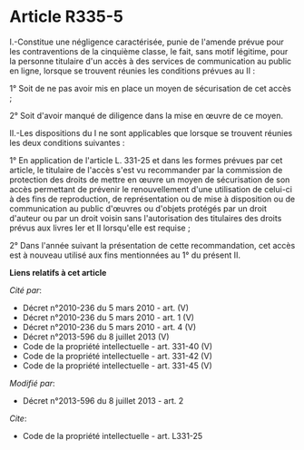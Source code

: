 # Article R335-5

I.-Constitue une négligence caractérisée, punie de l'amende prévue pour les contraventions de la cinquième classe, le fait,
sans motif légitime, pour la personne titulaire d'un accès à des services de communication au public en ligne, lorsque se
trouvent réunies les conditions prévues au II : 

1° Soit de ne pas avoir mis en place un moyen de sécurisation de cet accès ; 

2° Soit d'avoir manqué de diligence dans la mise en œuvre de ce moyen. 

II.-Les dispositions du I ne sont applicables que lorsque se trouvent réunies les deux conditions suivantes : 

1° En application de l'article L. 331-25 et dans les formes prévues par cet article, le titulaire de l'accès s'est vu
recommander par la commission de protection des droits de mettre en œuvre un moyen de sécurisation de son accès permettant de
prévenir le renouvellement d'une utilisation de celui-ci à des fins de reproduction, de représentation ou de mise à
disposition ou de communication au public d'œuvres ou d'objets protégés par un droit d'auteur ou par un droit voisin sans
l'autorisation des titulaires des droits prévus aux livres Ier et II lorsqu'elle est requise ; 

2° Dans l'année suivant la présentation de cette recommandation, cet accès est à nouveau utilisé aux fins mentionnées au 1°
du présent II.

**Liens relatifs à cet article**

_Cité par_:

  - Décret n°2010-236 du 5 mars 2010 - art. (V)
  - Décret n°2010-236 du 5 mars 2010 - art. 1 (V)
  - Décret n°2010-236 du 5 mars 2010 - art. 4 (V)
  - Décret n°2013-596 du 8 juillet 2013 (V)
  - Code de la propriété intellectuelle - art. 331-40 (V)
  - Code de la propriété intellectuelle - art. 331-42 (V)
  - Code de la propriété intellectuelle - art. 331-45 (V)

_Modifié par_:

  - Décret n°2013-596 du 8 juillet 2013 - art. 2

_Cite_:

  - Code de la propriété intellectuelle - art. L331-25
